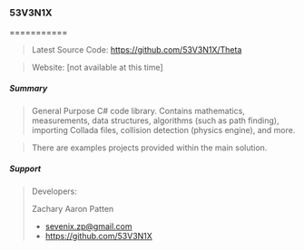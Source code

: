 ﻿### 53V3N1X
===========

>Latest Source Code: https://github.com/53V3N1X/Theta

>Website: [not available at this time]

##### Summary

>General Purpose C# code library. Contains mathematics, measurements,
>data structures, algorithms (such as path finding), importing Collada files,
>collision detection (physics engine), and more.

>There are examples projects provided within the main solution.

##### Support

>Developers:
>
>  Zachary Aaron Patten
>  - sevenix.zp@gmail.com
>  - https://github.com/53V3N1X
